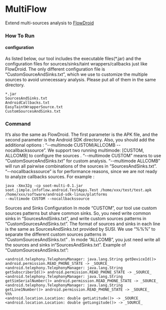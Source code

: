 MultiFlow
=====================
 Extend multi-sources analysis to [FlowDroid](https://github.com/secure-software-engineering/soot-infoflow-android)




### How To Run
#### configuration
As listed below, our tool includes the executable files(*.jar) and the configuration files for sources/sinks/taint wrappers/callbacks just like FlowDroid. The only different configuration file is “CustomSourceAndSinks.txt”, which we use to customize the multiple sources to avoid unnecessary analysis. Please put all of them in the same directory.
```
*.jar
SourcesAndSinks.txt
AndroidCallbacks.txt
EasyTaintWrapperSource.txt
CustomSourcesAndSinks.txt
```
### Command 
It’s also the same as FlowDroid. The first parameter is the APK file, and the second parameter is the Android SDK directory. Also, you should add the additional options : “--multimode CUSTOM/ALLCOMB --nocallbackssource”. We support two running multimode: [CUSTOM, ALLCOMB] to configure the sources . “--multimode CUSTOM” means to use “CustomSourceAndSinks.txt” for custom analysis. “--multimode ALLCOMB” will run all pairwise combinations of the sources in “SourcesAndSinks.txt”.  “--nocallbackssource” is for performance reasons, since we are not ready to analyze callbacks sources.
For example :
```
java -Xmx32g -cp soot-multi-0.1.jar soot.jimple.infoflow.android.TestApps.Test /home/xxx/test/test.apk /home/xxx/software/android-sdk-linux/platforms 
--multimode CUSTOM --nocallbackssource
```
Sources and Sinks Configuration
In mode “CUSTOM”, our tool use custom sources patterns but share common sinks. So, you need write common sinks in “SourcesAndSinks.txt”, and write custom sources patterns in “CustomSourcesAndSinks.txt”. The format of sources and sinks in each line is the same as SourcesAndSinks.txt provided by SUSI. We use “%%%” to separate the different custom sources patterns in “CustomSourcesAndSinks.txt” . 
In mode “ALLCOMB”, you just need write all the sources and sinks in“SourcesAndSinks.txt”.
Example of “CustomSourcesAndSinks.txt”:
```
<android.telephony.TelephonyManager: java.lang.String getDeviceId()> android.permission.READ_PHONE_STATE -> _SOURCE_
<android.telephony.TelephonyManager: java.lang.String getSubscriberId()> android.permission.READ_PHONE_STATE -> _SOURCE_
<android.telephony.TelephonyManager: java.lang.String getSimSerialNumber()> android.permission.READ_PHONE_STATE -> _SOURCE_
<android.telephony.TelephonyManager: java.lang.String getLine1Number()> android.permission.READ_PHONE_STATE -> _SOURCE_
%%%
<android.location.Location: double getLatitude()> -> _SOURCE_
<android.location.Location: double getLongitude()> -> _SOURCE_
```

